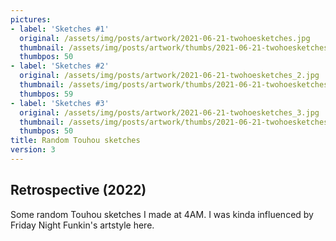 ```yaml
---
pictures:
- label: 'Sketches #1'
  original: /assets/img/posts/artwork/2021-06-21-twohoesketches.jpg
  thumbnail: /assets/img/posts/artwork/thumbs/2021-06-21-twohoesketches.jpg
  thumbpos: 50
- label: 'Sketches #2'
  original: /assets/img/posts/artwork/2021-06-21-twohoesketches_2.jpg
  thumbnail: /assets/img/posts/artwork/thumbs/2021-06-21-twohoesketches_2.jpg
  thumbpos: 59
- label: 'Sketches #3'
  original: /assets/img/posts/artwork/2021-06-21-twohoesketches_3.jpg
  thumbnail: /assets/img/posts/artwork/thumbs/2021-06-21-twohoesketches_3.jpg
  thumbpos: 50
title: Random Touhou sketches
version: 3
---
```

## Retrospective (2022)
Some random Touhou sketches I made at 4AM. I was kinda influenced by Friday Night Funkin's artstyle here.
